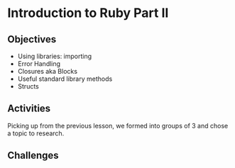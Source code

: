 # Introduction to Ruby Part II

## Objectives

- Using libraries: importing
- Error Handling
- Closures aka Blocks
- Useful standard library methods
- Structs

## Activities

Picking up from the previous lesson, we formed into groups of 3 and chose a topic to research.

## Challenges
